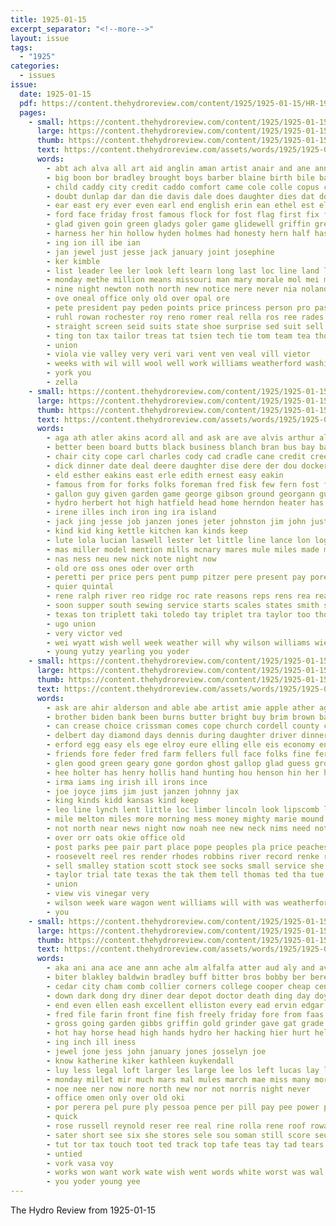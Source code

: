 ```yaml
---
title: 1925-01-15
excerpt_separator: "<!--more-->"
layout: issue
tags:
  - "1925"
categories:
  - issues
issue:
  date: 1925-01-15
  pdf: https://content.thehydroreview.com/content/1925/1925-01-15/HR-1925-01-15.pdf
  pages:
    - small: https://content.thehydroreview.com/content/1925/1925-01-15/small/HR-1925-01-15-01.jpg
      large: https://content.thehydroreview.com/content/1925/1925-01-15/large/HR-1925-01-15-01.jpg
      thumb: https://content.thehydroreview.com/content/1925/1925-01-15/thumbnails/HR-1925-01-15-01.jpg
      text: https://content.thehydroreview.com/assets/words/1925/1925-01-15/HR-1925-01-15-01.txt
      words:
        - abt ach alva all art aid anglin aman artist anair and ane anna alexander ager adkins alan ath alo ago allen are age
        - big boon bor bradley brought boys barber blaine birth bile bas best boden board binge born blaze branson boy bill brief ball brings been bree bridge bea bing bout brother but basket buy brand
        - child caddy city credit caddo comfort came cole colle copus catherine comes claas car clever cameron christian cast cron clinton corners chaplain church chaney chapel con
        - doubt dunlap dar dan die davis dale does daughter dies dat dover deal doing don dame dinner dome ditmore day death dence
        - ear east ery ever even earl end english erin ean ethel est ell elle elf
        - ford face friday frost famous flock for fost flag first fix farm fam fin fine few felton from foot felt
        - glad given goin green gladys goler game glidewell griffin gregg gilchrist golf geary grade greet getting gone going
        - harness her hin hollow hyden holmes had honesty hern half has hong hens held henry hydro hall hensley hen hart hinton hamilton hatfield hout him harold hold hugo home hoxie
        - ing ion ill ibe ian
        - jan jewel just jesse jack january joint josephine
        - ker kimble
        - list leader lee ler look left learn long last loc line land law lie light lura little lin lay lorene league lake large lill lucile luck lamar links
        - monday methe million means missouri man mary morale mol mei med made miller min most mock may mabel main mile more marguerite mckay much morning march morn matter mura mattie
        - nine night newton noth north new notice nere never nia noland nina nor now near nicely nee not nims
        - ove oneal office only old over opal ore
        - pete president pay peden points price princess person pro pass pot pounds persons pleasant poke pere pen post public port poi past parmer pone
        - ruhl rowan rochester roy reno romer real rella ros ree rades radio run road ridenour reola romero rem register render rae rell razor
        - straight screen seid suits state shoe surprise sed suit sell speak score saturday second struck she seen shown sale sit six souther stretch sal subject shawnee star service smit stong see south sermons street said safe singer story sam such school senator sunday serene smith samples speaker states salary
        - ting ton tax tailor treas tat tsien tech tie tom team tea thomas town tary tast taken ted trom the tor teas than tones tur
        - union
        - viola vie valley very veri vari vent ven veal vill vietor
        - weeks with wil will wool well work williams weatherford washita week west warden won wedding walter why worth weems way wife while worthy world was
        - york you
        - zella
    - small: https://content.thehydroreview.com/content/1925/1925-01-15/small/HR-1925-01-15-02.jpg
      large: https://content.thehydroreview.com/content/1925/1925-01-15/large/HR-1925-01-15-02.jpg
      thumb: https://content.thehydroreview.com/content/1925/1925-01-15/thumbnails/HR-1925-01-15-02.jpg
      text: https://content.thehydroreview.com/assets/words/1925/1925-01-15/HR-1925-01-15-02.txt
      words:
        - aga ath atler akins acord all and ask are ave alvis arthur alexander able anna arline alva andrew
        - better been board butts black business blanch bran bus bay banks best bin box bank bak ben brown barber browne buggy bryan baby busi boschert
        - chair city cope carl charles cody cad cradle cane credit cree cartwright cash caller colts class cheney christ can carolina car chin cattle came chi chic common call coffee cook clerk chas cotton cream creek
        - dick dinner date deal deere daughter dise dere der dou dockery ditmore day
        - eld esther eakins east erle edith ernest easy eakin
        - famous from for forks folks foreman fred fisk few fern fost farm friday fry fresh first furnish frank freda
        - gallon guy given garden game george gibson ground georgann guest gon gift gerr graney green gui glad good german gath goods
        - hydro herbert hot high hatfield head home herndon heater has herman heard henry helena harry honor hands had horse her hinton hobbs halls
        - irene illes inch iron ing ira island
        - jack jing jesse job janzen jones jeter johnston jim john just jan
        - kind kid king kettle kitchen kan kinds keep
        - lute lola lucian laswell lester let little line lance lon logan len lunch lister last lynn
        - mas miller model mention mills mcnary mares mule miles made mil meals man mar mules mcbride miss march monday many maiz merry mare mildred mond morning milk mower morgan mac mile moline mir maud martha much
        - nas ness neu new nick note night now
        - old ore oss ones oder over orth
        - peretti per price pers pent pump pitzer pere present pay pore public potter past packard place pete pleasant pire pope peers pure phelps pepe perse poet
        - quier quintal
        - rene ralph river reo ridge roc rate reasons reps rens rea read role ree round retcher red ray radio roy rel ravens roan row rop
        - soon supper south sewing service starts scales states smith store stock save set steer stone square state still star sona sunday school she simmons span sams sor story sas side spring sale springs sell shown sudan scott sam stay spore see shields smooth sea stand six shine singer shape saturday spain son sister
        - texas ton triplett taki toledo tay triplet tra taylor too thomas thor thelma tooth than the table
        - ugo union
        - very victor ved
        - wei wyatt wish well week weather will why wilson williams wie white was ward wilma ware wife welcome west while wash western walter worley with
        - young yutzy yearling you yoder
    - small: https://content.thehydroreview.com/content/1925/1925-01-15/small/HR-1925-01-15-03.jpg
      large: https://content.thehydroreview.com/content/1925/1925-01-15/large/HR-1925-01-15-03.jpg
      thumb: https://content.thehydroreview.com/content/1925/1925-01-15/thumbnails/HR-1925-01-15-03.jpg
      text: https://content.thehydroreview.com/assets/words/1925/1925-01-15/HR-1925-01-15-03.txt
      words:
        - ask are ahir alderson and able abe artist amie apple ather ago all alva avery
        - brother biden bank been burns butter bright buy brim brown bate bro bee bartgis best beans brand brogan brass bottom better baby boston boards bolls box both boy buyers but back
        - can crease choice crissman comes cope church cordell county call cot colony coy coffee clyde claney courts chronic care city clinton car cane carl clock corn come con cronk
        - delbert day diamond days dennis during daughter driver dinner dau date desire deputy death
        - erford egg easy els ege elroy eure elling elle eis economy end every
        - friends fore feder fred farm fellers full face folks fine fer fort fair ford first frost falls firm feller filling for foreman from friday fee few
        - glen good green geary gone gordon ghost gallop glad guess grover gallon gas guest grain goose grade
        - hee holter has henry hollis hand hunting hou henson hin her hasbrook him hatfield hinton halls hope husband half house hoy home harry hydro
        - irma iams ing irish ill irons ince
        - joe joyce jims jim just janzen johnny jax
        - king kinds kidd kansas kind keep
        - leo line lynch lent little loc limber lincoln look lipscomb last loss lamotte large left lat lilly los loan like lige lookeba lloyd
        - mile melton miles more morning mess money mighty marie mound mill mince march magnolia moore may monday man mon
        - not north near news night now noah nee new neck nims need noth
        - over orr oats okie office old
        - post parks pee pair part place pope peoples pla price peaches pepe people palm pastor
        - roosevelt reel res render rhodes robbins river record renke ross recker reno roy run reps reynolds ree ruhl real ruth rise ren route
        - sell smalley station scott stock see socks small service she store sister seger sweet street saturday sellar star sir still sick sack set son sunday seen shipman special sana sch sun sale sad soon send
        - taylor trial tate texas the tak them tell thomas ted tha tue takes tates trip ton twa treat town
        - union
        - view vis vinegar very
        - wilson week ware wagon went williams will with was weatherford world watch wife wash win write work weeks washington warrner well worth want wide
        - you
    - small: https://content.thehydroreview.com/content/1925/1925-01-15/small/HR-1925-01-15-04.jpg
      large: https://content.thehydroreview.com/content/1925/1925-01-15/large/HR-1925-01-15-04.jpg
      thumb: https://content.thehydroreview.com/content/1925/1925-01-15/thumbnails/HR-1925-01-15-04.jpg
      text: https://content.thehydroreview.com/assets/words/1925/1925-01-15/HR-1925-01-15-04.txt
      words:
        - aka ani ana ace ane ann ache alm alfalfa atter aud aly and ave ale all aim aker adkins angeles ake are
        - biter blakley baldwin bradley buff bitter bros bobby ber bere bale bull bue bis boston both business bob bea but begun bankers bars
        - cedar city cham comb collier corners college cooper cheap cen cate came coles cold come case choice cockerel clock captain clinton copus creel cotton
        - down dark dong dry diner dear depot doctor death ding day doy diogo doe done due
        - end even ellen eash excellent elliston every ead ervin edgar ery elsie ethel ellens eichelberger ene era
        - fred file farin front fine fish freely friday fore from faas falling floyd fees fresh farm fly frank for francisco
        - gross going garden gibbs griffin gold grinder gave gat grade german gordon good gue goods goes
        - hot hay horse head high hands hydro her hacking hier hurt held hour haul husband hack harness honor has how hope hugh had
        - ing inch ill iness
        - jewel jone jess john january jones josselyn joe
        - know katherine kiker kathleen kuykendall
        - luy less legal loft larger les large lee los left lucas lay letter long like lat lookeba lose let law living
        - monday millet mir much mars mal mules march mae miss many more miles mare mary moy must might made maize mere may man morning merica milk
        - noe nee ner now nore north new nor not norris night never
        - office omen only over old oki
        - por perera pel pure ply pessoa pence per pill pay pee power post persons pees pues pere paas part pate paul press place people pain
        - quick
        - rose russell reynold reser ree real rine rolla rene roof rowan redington revolt rue reber route rail rhode reside rock
        - sater short see six she stores sele sou soman still score seuss sunda sewing sun size span son sale smiley sand sickles stare store sunday seed seep side single sae shoulder speedy scott stock saturday school san say setting
        - tut tor tax touch toot ted track top tafe teas tay tad tears them tena tater tree toe tim the than tie tat trom
        - untied
        - vork vasa voy
        - works won want work wate wish went words white worst was wal week west water wry weatherford wilson well wife wind write walk will with wil
        - you yoder young yee
---
```


The Hydro Review from 1925-01-15

<!--more-->

